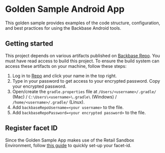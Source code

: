 # Golden Sample Android App
This golden sample provides examples of the code structure, configuration, and best practices for using the Backbase Android tools.

## Getting started

This project depends on various artifacts published on [Backbase Repo](https://repo.backbase.com). You
must have read access to build this project. To ensure the build system can access these
artifacts on your machine, follow these steps:
1. Log in to [Repo](https://repo.backbase.com) and click your name in the top right.
2. Type in your password to get access to your encrypted password. Copy your encrypted password.
3. Open/create the `gradle.properties` file at `/Users/<username>/.gradle/` (Mac) /
   `C:\Users\<username>\.gradle\` (Windows) / `/home/<username>/.gradle/` (Linux).
4. Add `backbaseRepoUsername=<your username>` to the file.
5. Add `backbaseRepoPassword=<your encrypted password>` to the file.

## Register facet ID

Since the Golden Sample App makes use of the Retail Sandbox Environment, follow [this guide](https://backbase.io/developers/documentation/api-sandbox/retail-banking-usa/android-guide/) to quickly set-up your facet-id.



